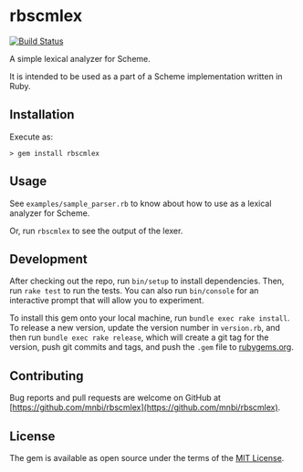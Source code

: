 # rbscmlex

[![Build Status](https://github.com/mnbi/rbscmlex/workflows/Build/badge.svg)](https://github.com/mnbi/rbscmlex/actions?query=workflow%3A"Build")

A simple lexical analyzer for Scheme.

It is intended to be used as a part of a Scheme implementation written
in Ruby.

## Installation

Execute as:

    > gem install rbscmlex

## Usage

See `examples/sample_parser.rb` to know about how to use as a lexical
analyzer for Scheme.

Or, run `rbscmlex` to see the output of the lexer.

## Development

After checking out the repo, run `bin/setup` to install dependencies. Then, run `rake test` to run the tests. You can also run `bin/console` for an interactive prompt that will allow you to experiment.

To install this gem onto your local machine, run `bundle exec rake install`. To release a new version, update the version number in `version.rb`, and then run `bundle exec rake release`, which will create a git tag for the version, push git commits and tags, and push the `.gem` file to [rubygems.org](https://rubygems.org).

## Contributing

Bug reports and pull requests are welcome on GitHub at [https://github.com/mnbi/rbscmlex](https://github.com/mnbi/rbscmlex).


## License

The gem is available as open source under the terms of the [MIT License](https://opensource.org/licenses/MIT).
